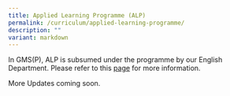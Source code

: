 ```yaml
---
title: Applied Learning Programme (ALP)
permalink: /curriculum/applied-learning-programme/
description: ""
variant: markdown
---
```

In GMS(P), ALP is subsumed under the programme by our English Department. Please refer to this [page](https://www.geylangmethodistpri.moe.edu.sg/curriculum/english-language/) for more information.


More Updates coming soon.